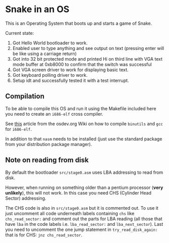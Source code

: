 # Snake in an OS

This is an Operating System that boots up and starts a game of Snake.

Current state: 

1. Got Hello World bootloader to work.
1. Enabled user to type anything and see output on text (pressing enter will be like using a carriage return)
1. Got into 32 bit protected mode and printed Hi on third line with VGA text mode buffer at 0xb8000 to confirm that the switch was successful
1. Got VGA screen driver to work for displaying basic text.
1. Got keyboard polling driver to work.
1. Setup idt and successfully tested it with a test interrupt.

## Compilation

To be able to compile this OS and run it using the Makefile included here you need to create an `i686-elf` cross compiler.

See [this](https://wiki.osdev.org/GCC_Cross-Compiler) article from the osdev.org Wiki on how to compile `binutils` and `gcc` for `i686-elf`.

In addition to that `nasm` needs to be installed (just use the standard package from your distribution package manager).

## Note on reading from disk

By default the bootloader `src/stage0.asm` uses LBA addressing to read from disk.

However, when running on something older than a pentium processor (**very unlikely**), this will not work. In this case you need CHS (Cylinder Head Sector) addressing.

The CHS code is also in `src/stage0.asm` but it is commented out. To use it just uncomment all code underneath labels containing `chs` like `chs_read_sector:` and comment out the parts for LBA reading (all those that have `lba` in the code labels i.e. `lba_read_sector:` and `lba_next_sector`). Last you need to uncomment the one jump statement in `try_read_disk_again:` that is for CHS: `jnz chs_read_sector`.
